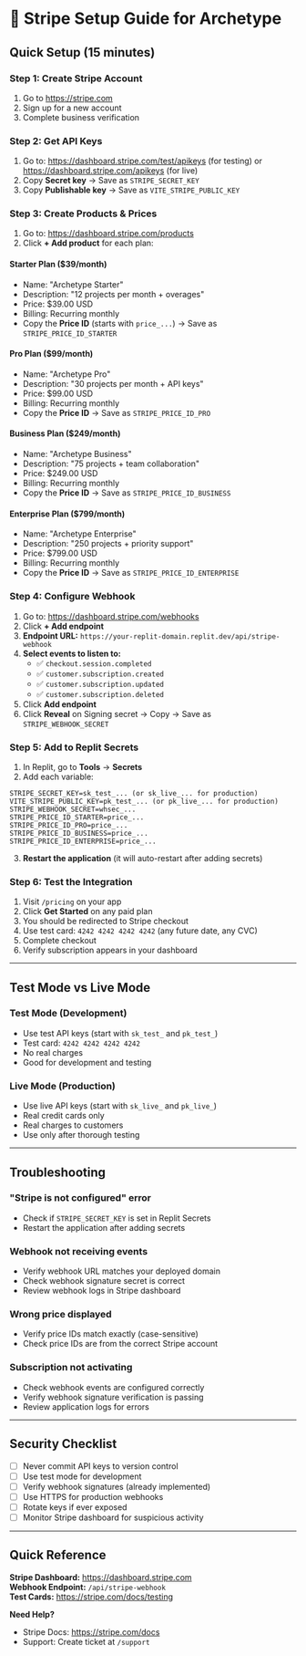 # 🎫 Stripe Setup Guide for Archetype

## Quick Setup (15 minutes)

### Step 1: Create Stripe Account
1. Go to https://stripe.com
2. Sign up for a new account
3. Complete business verification

### Step 2: Get API Keys
1. Go to: https://dashboard.stripe.com/test/apikeys (for testing) or https://dashboard.stripe.com/apikeys (for live)
2. Copy **Secret key** → Save as `STRIPE_SECRET_KEY`
3. Copy **Publishable key** → Save as `VITE_STRIPE_PUBLIC_KEY`

### Step 3: Create Products & Prices
1. Go to: https://dashboard.stripe.com/products
2. Click **+ Add product** for each plan:

#### Starter Plan ($39/month)
- Name: "Archetype Starter"
- Description: "12 projects per month + overages"
- Price: $39.00 USD
- Billing: Recurring monthly
- Copy the **Price ID** (starts with `price_...`) → Save as `STRIPE_PRICE_ID_STARTER`

#### Pro Plan ($99/month)
- Name: "Archetype Pro"
- Description: "30 projects per month + API keys"
- Price: $99.00 USD
- Billing: Recurring monthly
- Copy the **Price ID** → Save as `STRIPE_PRICE_ID_PRO`

#### Business Plan ($249/month)
- Name: "Archetype Business"
- Description: "75 projects + team collaboration"
- Price: $249.00 USD
- Billing: Recurring monthly
- Copy the **Price ID** → Save as `STRIPE_PRICE_ID_BUSINESS`

#### Enterprise Plan ($799/month)
- Name: "Archetype Enterprise"
- Description: "250 projects + priority support"
- Price: $799.00 USD
- Billing: Recurring monthly
- Copy the **Price ID** → Save as `STRIPE_PRICE_ID_ENTERPRISE`

### Step 4: Configure Webhook
1. Go to: https://dashboard.stripe.com/webhooks
2. Click **+ Add endpoint**
3. **Endpoint URL:** `https://your-replit-domain.replit.dev/api/stripe-webhook`
4. **Select events to listen to:**
   - ✅ `checkout.session.completed`
   - ✅ `customer.subscription.created`
   - ✅ `customer.subscription.updated`
   - ✅ `customer.subscription.deleted`
5. Click **Add endpoint**
6. Click **Reveal** on Signing secret → Copy → Save as `STRIPE_WEBHOOK_SECRET`

### Step 5: Add to Replit Secrets
1. In Replit, go to **Tools** → **Secrets**
2. Add each variable:

```
STRIPE_SECRET_KEY=sk_test_... (or sk_live_... for production)
VITE_STRIPE_PUBLIC_KEY=pk_test_... (or pk_live_... for production)
STRIPE_WEBHOOK_SECRET=whsec_...
STRIPE_PRICE_ID_STARTER=price_...
STRIPE_PRICE_ID_PRO=price_...
STRIPE_PRICE_ID_BUSINESS=price_...
STRIPE_PRICE_ID_ENTERPRISE=price_...
```

3. **Restart the application** (it will auto-restart after adding secrets)

### Step 6: Test the Integration
1. Visit `/pricing` on your app
2. Click **Get Started** on any paid plan
3. You should be redirected to Stripe checkout
4. Use test card: `4242 4242 4242 4242` (any future date, any CVC)
5. Complete checkout
6. Verify subscription appears in your dashboard

---

## Test Mode vs Live Mode

### Test Mode (Development)
- Use test API keys (start with `sk_test_` and `pk_test_`)
- Test card: `4242 4242 4242 4242`
- No real charges
- Good for development and testing

### Live Mode (Production)
- Use live API keys (start with `sk_live_` and `pk_live_`)
- Real credit cards only
- Real charges to customers
- Use only after thorough testing

---

## Troubleshooting

### "Stripe is not configured" error
- Check if `STRIPE_SECRET_KEY` is set in Replit Secrets
- Restart the application after adding secrets

### Webhook not receiving events
- Verify webhook URL matches your deployed domain
- Check webhook signature secret is correct
- Review webhook logs in Stripe dashboard

### Wrong price displayed
- Verify price IDs match exactly (case-sensitive)
- Check price IDs are from the correct Stripe account

### Subscription not activating
- Check webhook events are configured correctly
- Verify webhook signature verification is passing
- Review application logs for errors

---

## Security Checklist

- [ ] Never commit API keys to version control
- [ ] Use test mode for development
- [ ] Verify webhook signatures (already implemented)
- [ ] Use HTTPS for production webhooks
- [ ] Rotate keys if ever exposed
- [ ] Monitor Stripe dashboard for suspicious activity

---

## Quick Reference

**Stripe Dashboard:** https://dashboard.stripe.com  
**Webhook Endpoint:** `/api/stripe-webhook`  
**Test Cards:** https://stripe.com/docs/testing  

**Need Help?**
- Stripe Docs: https://stripe.com/docs
- Support: Create ticket at `/support`
